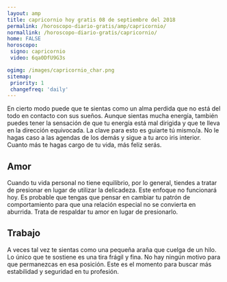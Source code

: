 ```yaml
---
layout: amp
title: capricornio hoy gratis 08 de septiembre del 2018 
permalink: /horoscopo-diario-gratis/amp/capricornio/
normallink: /horoscopo-diario-gratis/capricornio/
home: FALSE
horoscopo:
 signo: capricornio
 video: 6qa0DfU9G3s

ogimg: /images/capricornio_char.png
sitemap:
 priority: 1
 changefreq: 'daily'
---
```



En cierto modo puede que te sientas como un alma perdida que no está del todo en contacto con sus sueños. Aunque sientas mucha energía, también puedes tener la sensación de que tu energía está mal dirigida y que te lleva en la dirección equivocada. La clave para esto es guiarte tú mismo/a. No le hagas caso a las agendas de los demás y sigue a tu arco iris interior. Cuanto más te hagas cargo de tu vida, más feliz serás.

## Amor

Cuando tu vida personal no tiene equilibrio, por lo general, tiendes a tratar de presionar en lugar de utilizar la delicadeza. Este enfoque no funcionará hoy. Es probable que tengas que pensar en cambiar tu patrón de comportamiento para que una relación especial no se convierta en aburrida. Trata de respaldar tu amor en lugar de presionarlo.

## Trabajo

A veces tal vez te sientas como una pequeña araña que cuelga de un hilo. Lo único que te sostiene es una tira frágil y fina. No hay ningún motivo para que permanezcas en esa posición. Este es el momento para buscar más estabilidad y seguridad en tu profesión.